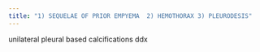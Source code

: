```yaml
---
title: "1) SEQUELAE OF PRIOR EMPYEMA  2) HEMOTHORAX 3) PLEURODESIS"
---
```

unilateral pleural based calcifications ddx

